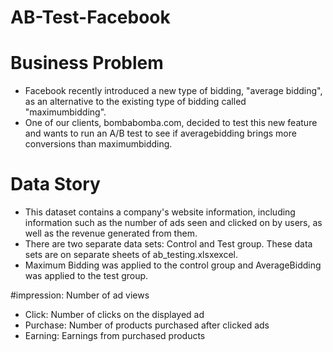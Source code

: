 # AB-Test-Facebook

# Business Problem
- Facebook recently introduced a new type of bidding, "average bidding", as an alternative to the existing type of bidding called "maximumbidding". 
- One of our clients, bombabomba.com, decided to test this new feature and wants to run an A/B test to see if averagebidding brings more conversions than maximumbidding.

# Data Story
- This dataset contains a company's website information, including information such as the number of ads seen and clicked on by users, as well as the revenue generated from them. 
- There are two separate data sets: Control and Test group. These data sets are on separate sheets of ab_testing.xlsxexcel. 
- Maximum Bidding was applied to the control group and AverageBidding was applied to the test group.

#impression: Number of ad views

 - Click: Number of clicks on the displayed ad
 - Purchase: Number of products purchased after clicked ads
 - Earning: Earnings from purchased products
